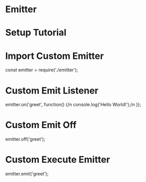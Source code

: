 # Emitter

# Setup Tutorial

# Import Custom Emitter
const emitter = require('./emitter');

# Custom Emit Listener
emitter.on('greet', function() {/n
    console.log('Hello World!');/n
});

# Custom Emit Off
emitter.off('greet');

# Custom Execute Emitter
emitter.emit('greet');
